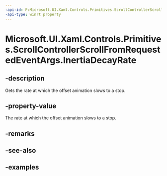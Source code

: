 ```yaml
---
-api-id: P:Microsoft.UI.Xaml.Controls.Primitives.ScrollControllerScrollFromRequestedEventArgs.InertiaDecayRate
-api-type: winrt property
---
```


# Microsoft.UI.Xaml.Controls.Primitives.ScrollControllerScrollFromRequestedEventArgs.InertiaDecayRate

<!--
public System.Nullable<float> InertiaDecayRate { get; }
-->

## -description

Gets the rate at which the offset animation slows to a stop.

## -property-value

The rate at which the offset animation slows to a stop.

## -remarks

## -see-also

## -examples


